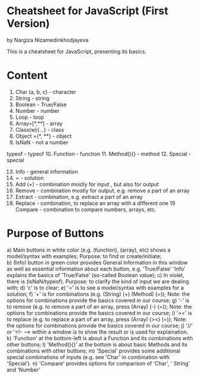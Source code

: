 # Cheatsheet for JavaScript (First Version) 
by Nargiza Nizamedinkhodjayeva 

This is a cheatsheet for JavaScript, presenting its basics. 

# Content 
1. Char (a, b, c) - character 
2. String  - string 
3. Boolean - True/False
4. Number - number  
5. Loop - loop 
6. Array=[*,**] - array 
7. Class(w){...} - class  
8. Object ={*, **} - object 
9. IsNaN - not a number 

typeof - typeof
10. Function - function 
11. Method(){} - method
12. Special - special  

13. Info - general information 
14. = - solution 
15. Add (+) - combination mostly for input , but also for output
16. Remove - combination mostly for output, e.g. remove a part of an array
17. Extract - combination, e.g. extract a part of an array 
18. Replace - combination, to replace an array with a different one 
19 Compare - combination to compare numbers, arrays, etc.    

# Purpose of Buttons 

a) Main buttons in white color (e.g. (function), (array), etc) shows a model/syntax with examples; 
Purpose: to find or create/initiate;  
b) (Info) button in green color provides General Information in this window as well as essential information about each button, e.g. 'True/False' 'Info' explains the basics of 'True/False' (so-called Boolean value);
c) In violet, there is (isNaN/typeof). 
Purpose: to clarify the kind of input we are dealing with; 
d) 'c' is to clear; 
e) '=' is to see a model/syntax with examples for a solution; 
f) '+' is for combinations (e.g. (String) (+) (Method) (=)); Note: the options for combinations provide the basics covered in our course;
g) '-' is to remove (e.g. to remove a part of an array, press (Array) (-) (=)); Note: the options for combinations provide the basics covered in our course;
i) '><' is to replace (e.g. to replace a part of an array, press (Array) (><) (=)); Note: the options for combinations provide the basics covered in our course;
j) '//' or '<!- --> within a window is to show the result or is used for explaination.
k) 'Function' at the bottom-left is about a Function and its combinations with other buttons; 
l) 'Method(){}' at the bottom is about basic Methods and its combinations with other buttons; 
m) 'Special' provides some additional special combinations of inputs (e.g. see 'Char' in combination with 'Special'). 
n) 'Compare' provides options for comparison of 'Char', ' String' and 'Number'

